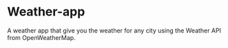 # Weather-app
A weather app that give you the weather for any city using the Weather API from OpenWeatherMap.
